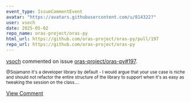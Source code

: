 ```yaml
---
event_type: IssueCommentEvent
avatar: "https://avatars.githubusercontent.com/u/814322?"
user: vsoch
date: 2025-05-02
repo_name: oras-project/oras-py
html_url: https://github.com/oras-project/oras-py/pull/197
repo_url: https://github.com/oras-project/oras-py
---
```


<a href='https://github.com/vsoch' target='_blank'>vsoch</a> commented on issue <a href='https://github.com/oras-project/oras-py/pull/197' target='_blank'>oras-project/oras-py#197</a>.

<small>@Sojamann it's a developer library by default - I would argue that your use case is niche and should not refactor the entire structure of the library to support when it's as easy as tweaking the session on the class....</small>

<a href='https://github.com/oras-project/oras-py/pull/197' target='_blank'>View Comment</a>